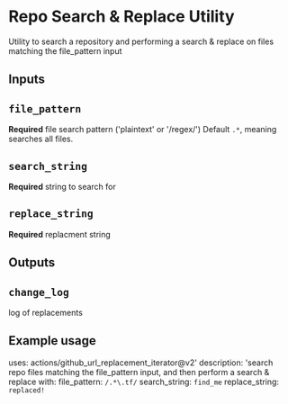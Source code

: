 # Repo Search & Replace Utility

Utility to search a repository and performing a search & replace on files matching the file_pattern input

## Inputs

## `file_pattern`

**Required** file search pattern ('plaintext' or '/regex/') Default `.*`, meaning searches all files.

## `search_string`

**Required** string to search for

## `replace_string`

**Required** replacment string

## Outputs

## `change_log`

log of replacements

## Example usage

uses: actions/github_url_replacement_iterator@v2'
description: 'search repo files matching the file_pattern input, and then perform a search & replace
with:
  file_pattern: `/.*\.tf/`
  search_string: `find_me`
  replace_string: `replaced!`